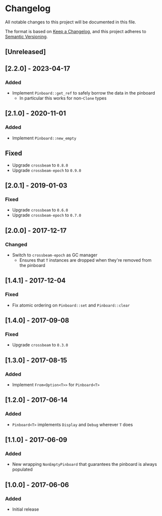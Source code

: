 # Changelog

All notable changes to this project will be documented in this file.

The format is based on [Keep a Changelog](https://keepachangelog.com/en/1.1.0/),
and this project adheres to [Semantic Versioning](https://semver.org/spec/v2.0.0.html).

## [Unreleased]

## [2.2.0] - 2023-04-17

### Added

- Implement `Pinboard::get_ref` to safely borrow the data in the pinboard
  - In particular this works for non-`Clone` types

## [2.1.0] - 2020-11-01

### Added

- Implement `Pinboard::new_empty`

## Fixed

- Upgrade `crossbeam` to `0.8.0`
- Upgrade `crossbeam-epoch` to `0.9.0`

## [2.0.1] - 2019-01-03

### Fixed

- Upgrade `crossbeam` to `0.6.0`
- Upgrade `crossbeam-epoch` to `0.7.0`

## [2.0.0] - 2017-12-17

### Changed

- Switch to `crossbeam-epoch` as GC manager
  - Ensures that `T` instances are dropped when they're removed from the pinboard

## [1.4.1] - 2017-12-04

### Fixed

- Fix atomic ordering on `Pinboard::set` and `Pinboard::clear`

## [1.4.0] - 2017-09-08

### Fixed

- Upgrade `crossbeam` to `0.3.0`

## [1.3.0] - 2017-08-15

### Added

- Implement `From<Option<T>>` for `Pinboard<T>`

## [1.2.0] - 2017-06-14

### Added

- `Pinboard<T>` implements `Display` and `Debug` wherever `T` does

## [1.1.0] - 2017-06-09

### Added

- New wrapping `NonEmptyPinboard` that guarantees the pinboard is always populated

## [1.0.0] - 2017-06-06

### Added

- Initial release
